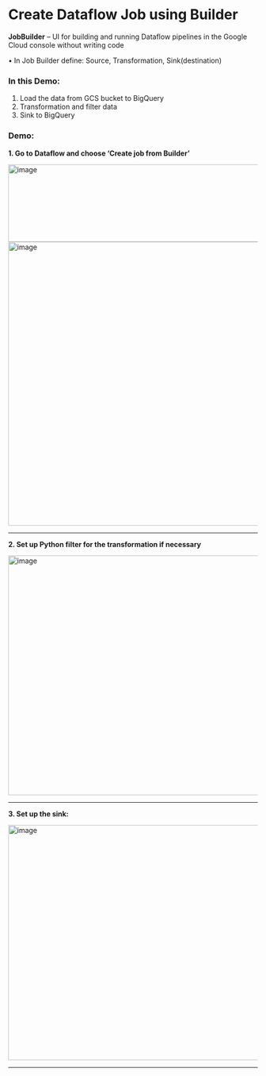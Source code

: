 # Create Dataflow Job using Builder
**JobBuilder** – UI for building and running Dataflow pipelines in the Google Cloud console without writing code 

•	In Job Builder define: Source, Transformation, Sink(destination)


### In this Demo: 
1.	Load the data from GCS bucket to BigQuery
2.	Transformation and filter data 
3.	Sink to BigQuery
   
### Demo: 
**1. Go to Dataflow and choose ‘Create job from Builder’**
 
 <img width="895" height="156" alt="image" src="https://github.com/user-attachments/assets/88ecae71-6b0d-4063-8e52-c601d48a0149" />

<img width="975" height="572" alt="image" src="https://github.com/user-attachments/assets/d10c7206-c5d1-485a-939c-2428e5f0a699" />

---

**2. Set up Python filter for the transformation if necessary**
 
 <img width="975" height="483" alt="image" src="https://github.com/user-attachments/assets/48439b7d-68e2-484e-8e8b-518f5ff2460d" />

---

**3. Set up the sink:**

<img width="975" height="474" alt="image" src="https://github.com/user-attachments/assets/7b6c01ad-6799-4bd4-b172-40ce772f2cdf" />

---
